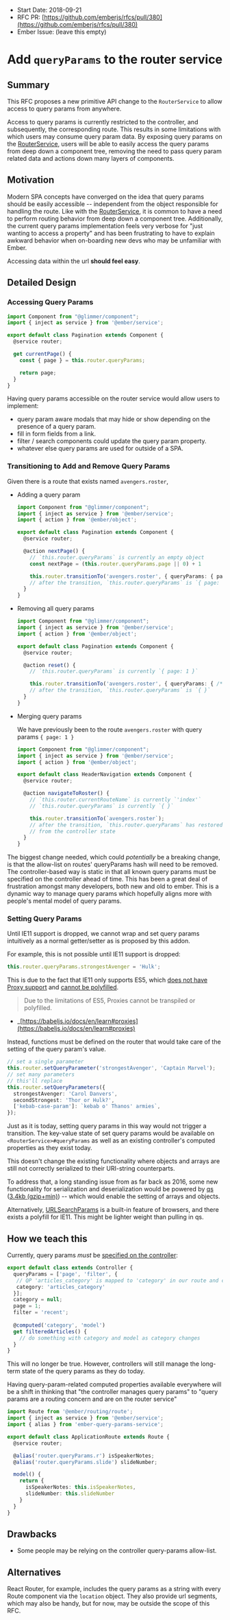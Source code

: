 - Start Date: 2018-09-21
- RFC PR: [https://github.com/emberjs/rfcs/pull/380](https://github.com/emberjs/rfcs/pull/380)
- Ember Issue: (leave this empty)

# Add `queryParams` to the router service

## Summary

This RFC proposes a new primitive API change to the `RouterService` to allow access to query params from anywhere.

Access to query params is currently restricted to the controller, and subsequently, the corresponding route. 
This results in some limitations with which users may consume query param data. 
By exposing query params on the [RouterService](https://api.emberjs.com/ember/release/classes/RouterService), users will be able to easily access the query params from deep down a component tree, removing the need to pass query param related data and actions down many layers of components.



## Motivation

Modern SPA concepts have converged on the idea that query params should be easily accessible -- independent from the object responsible for handling the route.
Like with the [RouterService](https://github.com/emberjs/rfcs/blob/master/text/0095-router-service.md), 
it is common to have a need to perform routing behavior from deep down a component tree.
Additionally, the current query params implementation feels very verbose for "just wanting to access a property" and has been frustrating to have to explain awkward behavior when on-boarding new devs who may be unfamiliar with Ember. 

Accessing data within the url **should feel easy**.

## Detailed Design

### Accessing Query Params

```ts
import Component from "@glimmer/component";
import { inject as service } from '@ember/service';

export default class Pagination extends Component {
  @service router;

  get currentPage() {
    const { page } = this.router.queryParams;

    return page;
  }
}
```

Having query params accessible on the router service would allow users to implement:

 - query param aware modals that may hide or show depending on the presence of a query param.
 - fill in form fields from a link.
 - filter / search components could update the query param property.
 - whatever else query params are used for outside of a SPA.

### Transitioning to Add and Remove Query Params

Given there is a route that exists named `avengers.roster`,

 - Adding a query param
    ```ts
    import Component from "@glimmer/component";
    import { inject as service } from '@ember/service';
    import { action } from '@ember/object';

    export default class Pagination extends Component {
      @service router;

      @action nextPage() {
        // `this.router.queryParams` is currently an empty object
        const nextPage = (this.router.queryParams.page || 0) + 1

        this.router.transitionTo('avengers.roster', { queryParams: { page: nextPage } });
        // after the transition, `this.router.queryParams` is `{ page: 1 }`
      }
    }
    ```

 - Removing all query params
    ```ts
    import Component from "@glimmer/component";
    import { inject as service } from '@ember/service';
    import { action } from '@ember/object';

    export default class Pagination extends Component {
      @service router;

      @action reset() {
        // `this.router.queryParams` is currently `{ page: 1 }`

        this.router.transitionTo('avengers.roster', { queryParams: { /* empty */ } });
        // after the transition, `this.router.queryParams` is `{ }`
      }
    }
    ```

 - Merging query params

    We have previously been to the route `avengers.roster` with query params `{ page: 1 }`
    ```ts
    import Component from "@glimmer/component";
    import { inject as service } from '@ember/service';
    import { action } from '@ember/object';

    export default class HeaderNavigation extends Component {
      @service router;

      @action navigateToRoster() {
        // `this.router.currentRouteName` is currently `'index'`
        // `this.router.queryParams` is currently `{ }`

        this.router.transitionTo(`avengers.roster`);
        // after the transition, `this.router.queryParams` has restored the value of `{ page: 1 }`
        // from the controller state
      }
    }
    ```


The biggest change needed, which could _potentially_ be a breaking change, is that the allow-list on routes' queryParams hash will need to be removed. The controller-based way is static in that all known query params must be specified on the controller ahead of time. This has been a great deal of frustration amongst many developers, both new and old to ember.
This is a dynamic way to manage query params which hopefully aligns more with people's mental model of query params. 


### Setting Query Params

Until IE11 support is dropped, we cannot wrap and set query params intuitively as a normal getter/setter as is proposed by this addon. 

For example, this is not possible until IE11 support is dropped:

```ts
this.router.queryParams.strongestAvenger = 'Hulk';
```

This is due to the fact that IE11 only supports ES5, which [does not have Proxy support](https://developer.mozilla.org/en-US/docs/Web/JavaScript/Reference/Global_Objects/Proxy#Browser_compatibility) and [cannot be polyfilled](https://babeljs.io/docs/en/learn#proxies).

> Due to the limitations of ES5, Proxies cannot be transpiled or polyfilled. 

- _[https://babeljs.io/docs/en/learn#proxies](https://babeljs.io/docs/en/learn#proxies)


Instead, functions must be defined on the router that would take care of the setting of the query param's value.
```ts
// set a single parameter
this.router.setQueryParameter('strongestAvenger', 'Captain Marvel');
// set many parameters
// this'll replace 
this.router.setQueryParameters({
  strongestAvenger: 'Carol Danvers',
  secondStrongest: 'Thor or Hulk?',
  ['kebab-case-param']: `kebab o' Thanos' armies`,
});
```

Just as it is today, setting query params in this way would not trigger a transition.
The key-value state of set query params would be available on `<RouterService>#queryParams` as well as an existing controller's computed properties as they exist today.

This doesn't change the existing functionality where objects and arrays are still not correctly serialized to their URI-string counterparts.

To address that, a long standing issue from as far back as 2016,
some new functionality for serialization and deserialization would be powered by [qs](https://www.npmjs.com/package/qs) ([3.4kb (gzip+min)](https://bundlephobia.com/result?p=qs@6.7.0)) -- which would enable the setting of arrays and objects.


Alternatively, [URLSearchParams](https://developer.mozilla.org/en-US/docs/Web/API/URLSearchParams) is a built-in feature of browsers, and there exists a polyfill for IE11. This might be lighter weight than pulling in qs. 

## How we teach this

Currently, query params _must_ be [specified on the controller](https://guides.emberjs.com/release/routing/query-params/):
```ts
export default class extends Controller {
  queryParams = ['page', 'filter', {
   // QP 'articles_category' is mapped to 'category' in our route and controller
   category: 'articles_category'
  }];
  category = null;
  page = 1;
  filter = 'recent';
  
  @computed('category', 'model')
  get filteredArticles() {
    // do something with category and model as category changes
  }
}
```

This will no longer be true. However, controllers will still manage the long-term state of the query params as they do today.

Having query-param-related computed properties available everywhere will be a shift in thinking that "the controller manages query params" to "query params are a routing concern and are on the router service"

```ts
import Route from '@ember/routing/route';
import { inject as service } from '@ember/service';
import { alias } from 'ember-query-params-service';

export default class ApplicationRoute extends Route {
  @service router;

  @alias('router.queryParams.r') isSpeakerNotes;
  @alias('router.queryParams.slide') slideNumber;

  model() {
    return {
      isSpeakerNotes: this.isSpeakerNotes,
      slideNumber: this.slideNumber
    }
  }
}
```

## Drawbacks

- Some people may be relying on the controller query-params allow-list.

## Alternatives

React Router, for example, includes the query params as a string with every Route component via the `location` object.
They also provide url segments, which may also be handy, but for now, may be outside the scope of this RFC.
